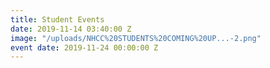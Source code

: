 ```yaml
---
title: Student Events
date: 2019-11-14 03:40:00 Z
image: "/uploads/NHCC%20STUDENTS%20COMING%20UP...-2.png"
event date: 2019-11-24 00:00:00 Z
---
```


